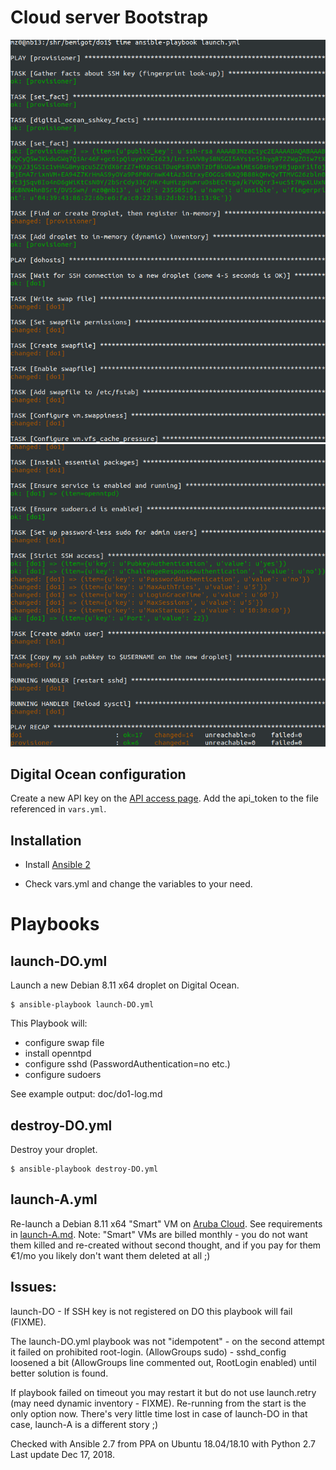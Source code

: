 Cloud server Bootstrap
=======================

![launch.yml playbook starts](/doc/do1-start.png?raw=true)
![launch.yml playbook finishes](/doc/do1-finish.png?raw=true)

Digital Ocean configuration
---------------------------

Create a new API key on the [API access page](https://cloud.digitalocean.com/api_access). 
Add the api_token to the file referenced in `vars.yml`.

Installation
------------

* Install [Ansible 2](http://docs.ansible.com/ansible/intro_installation.html)

* Check vars.yml and change the variables to your need.

Playbooks
=========

launch-DO.yml
----------

Launch a new Debian 8.11 x64 droplet on Digital Ocean.

```
$ ansible-playbook launch-DO.yml
```

This Playbook will:

- configure swap file
- install openntpd
- configure sshd (PasswordAuthentication=no etc.)
- configure sudoers

See example output: doc/do1-log.md

destroy-DO.yml
-----------

Destroy your droplet.

```
$ ansible-playbook destroy-DO.yml
```

launch-A.yml
----------

Re-launch a Debian 8.11 x64 "Smart" VM on
[Aruba Cloud](https://www.arubacloud.com/vps/virtual-private-server-range.aspx).
See requirements in [launch-A.md](doc/launch-A.md).
Note: "Smart" VMs are billed monthly - you do not want them killed and re-created
without second thought, and if you pay for them €1/mo you likely don't want them deleted at all ;)

Issues:
-----

launch-DO - If SSH key is not registered on DO this playbook will fail (FIXME).

The launch-DO.yml playbook was not "idempotent" - on the second attempt it failed on prohibited root-login.
(AllowGroups sudo) - sshd_config loosened a bit (AllowGroups line commented out, RootLogin enabled) until better solution is found.

If playbook failed on timeout you may restart it but do not use launch.retry (may need dynamic inventory - FIXME).
Re-running from the start is the only option now.
There's very little time lost in case of launch-DO in that case, launch-A is a different story ;)

Checked with Ansible 2.7 from PPA on Ubuntu 18.04/18.10 with Python 2.7
Last update Dec 17, 2018.
